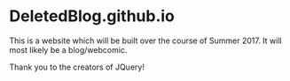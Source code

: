 # DeletedBlog.github.io
This is a website which will be built over the course of Summer 2017. It will most likely be a blog/webcomic.

Thank you to the creators of JQuery!
